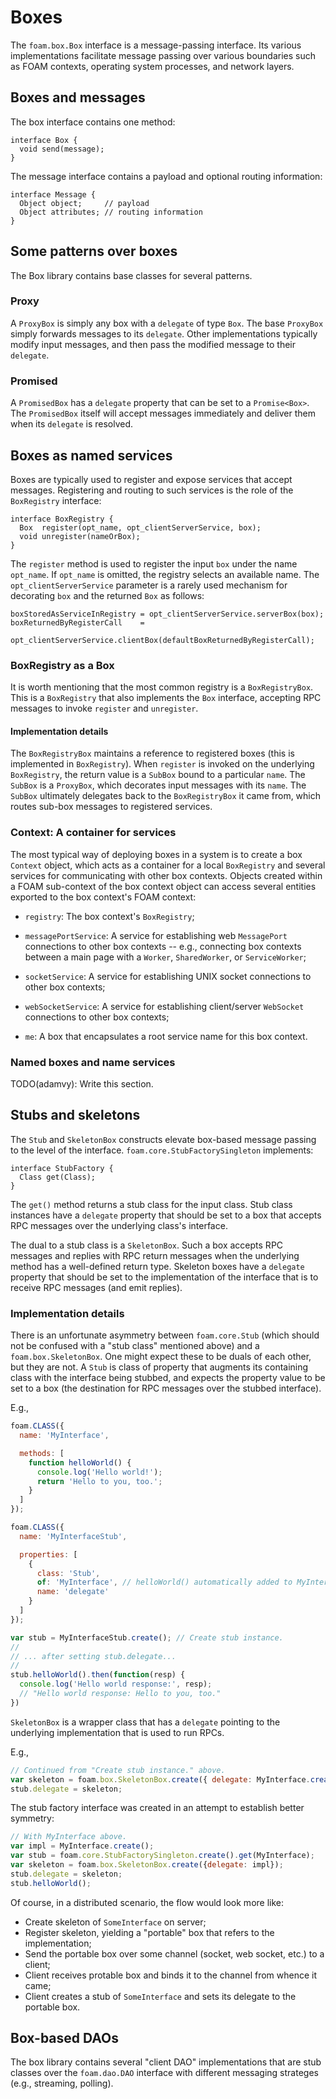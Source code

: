 # Boxes

The `foam.box.Box` interface is a message-passing interface. Its various
implementations facilitate message passing over various boundaries such as
FOAM contexts, operating system processes, and network layers.

## Boxes and messages

The box interface contains one method:

```
interface Box {
  void send(message);
}
```

The message interface contains a payload and optional routing information:

```
interface Message {
  Object object;     // payload
  Object attributes; // routing information
}
```

## Some patterns over boxes

The Box library contains base classes for several patterns.

### Proxy

A `ProxyBox` is simply any box with a `delegate` of type `Box`. The base
`ProxyBox` simply forwards messages to its `delegate`. Other implementations
typically modify input messages, and then pass the modified message to
their `delegate`.

### Promised

A `PromisedBox` has a `delegate` property that can be set to a
`Promise<Box>`. The `PromisedBox` itself will accept messages immediately and
deliver them when its `delegate` is resolved.

## Boxes as named services

Boxes are typically used to register and expose services that accept
messages. Registering and routing to such services is the role of the
`BoxRegistry` interface:

```
interface BoxRegistry {
  Box  register(opt_name, opt_clientServerService, box);
  void unregister(nameOrBox);
}
```

The `register` method is used to register the input `box` under the name
`opt_name`. If `opt_name` is omitted, the registry selects an available
name. The `opt_clientServerService` parameter is a rarely used mechanism for
decorating `box` and the returned `Box` as follows:

```
boxStoredAsServiceInRegistry = opt_clientServerService.serverBox(box);
boxReturnedByRegisterCall    =
    opt_clientServerService.clientBox(defaultBoxReturnedByRegisterCall);
```

### BoxRegistry as a Box

It is worth mentioning that the most common registry is a
`BoxRegistryBox`. This is a `BoxRegistry` that also implements the `Box`
interface, accepting RPC messages to invoke `register` and `unregister`.

#### Implementation details

The `BoxRegistryBox` maintains a reference to registered boxes (this is
implemented in `BoxRegistry`). When `register` is invoked on the underlying
`BoxRegistry`, the return value is a `SubBox` bound to a particular
`name`. The `SubBox` is a `ProxyBox`, which decorates input messages with its
`name`. The `SubBox` ultimately delegates back to the `BoxRegistryBox` it
came from, which routes sub-box messages to registered services.

### Context: A container for services

The most typical way of deploying boxes in a system is to create a box
`Context` object, which acts as a container for a local `BoxRegistry` and
several services for communicating with other box contexts. Objects created
within a FOAM sub-context of the box context object can access several
entities exported to the box context's FOAM context:

- `registry`: The box context's `BoxRegistry`;

- `messagePortService`: A service for establishing web `MessagePort`
  connections to other box contexts -- e.g., connecting box contexts between a
  main page with a `Worker`, `SharedWorker`, or `ServiceWorker`;

- `socketService`: A service for establishing UNIX socket connections to
  other box contexts;

- `webSocketService`: A service for establishing client/server `WebSocket`
  connections to other box contexts;

- `me`: A box that encapsulates a root service name for this box context.

### Named boxes and name services

TODO(adamvy): Write this section.

## Stubs and skeletons

The `Stub` and `SkeletonBox` constructs elevate box-based message passing to
the level of the interface. `foam.core.StubFactorySingleton` implements:

```
interface StubFactory {
  Class get(Class);
}
```

The `get()` method returns a stub class for the input class. Stub class
instances have a `delegate` property that should be set to a box that accepts
RPC messages over the underlying class's interface.

The dual to a stub class is a `SkeletonBox`. Such a box accepts RPC messages
and replies with RPC return messages when the underlying method has a
well-defined return type. Skeleton boxes have a `delegate` property that
should be set to the implementation of the interface that is to receive RPC
messages (and emit replies).

### Implementation details

There is an unfortunate asymmetry between `foam.core.Stub` (which should not
be confused with a "stub class" mentioned above) and a
`foam.box.SkeletonBox`. One might expect these to be duals of each other, but
they are not. A `Stub` is class of property that augments its containing
class with the interface being stubbed, and expects the property value to be
set to a box (the destination for RPC messages over the stubbed interface).

E.g.,

```js
foam.CLASS({
  name: 'MyInterface',

  methods: [
    function helloWorld() {
      console.log('Hello world!');
      return 'Hello to you, too.';
    }
  ]
});

foam.CLASS({
  name: 'MyInterfaceStub',

  properties: [
    {
      class: 'Stub',
      of: 'MyInterface', // helloWorld() automatically added to MyInterfaceStub.
      name: 'delegate'
    }
  ]
});

var stub = MyInterfaceStub.create(); // Create stub instance.
//
// ... after setting stub.delegate...
//
stub.helloWorld().then(function(resp) {
  console.log('Hello world response:', resp);
  // "Hello world response: Hello to you, too."
})
```

`SkeletonBox` is a wrapper class that has a `delegate` pointing to the
underlying implementation that is used to run RPCs.

E.g.,

```js
// Continued from "Create stub instance." above.
var skeleton = foam.box.SkeletonBox.create({ delegate: MyInterface.create() });
stub.delegate = skeleton;
```

The stub factory interface was created in an attempt to establish better
symmetry:

```js
// With MyInterface above.
var impl = MyInterface.create();
var stub = foam.core.StubFactorySingleton.create().get(MyInterface);
var skeleton = foam.box.SkeletonBox.create({delegate: impl});
stub.delegate = skeleton;
stub.helloWorld();
```

Of course, in a distributed scenario, the flow would look more like:

- Create skeleton of `SomeInterface` on server;
- Register skeleton, yielding a "portable" box that refers to the implementation;
- Send the portable box over some channel (socket, web socket, etc.) to a
  client;
- Client receives protable box and binds it to the channel from whence it came;
- Client creates a stub of `SomeInterface` and sets its delegate to the
  portable box.

## Box-based DAOs

The box library contains several "client DAO" implementations that are stub
classes over the `foam.dao.DAO` interface with different messaging strateges
(e.g., streaming, polling).
